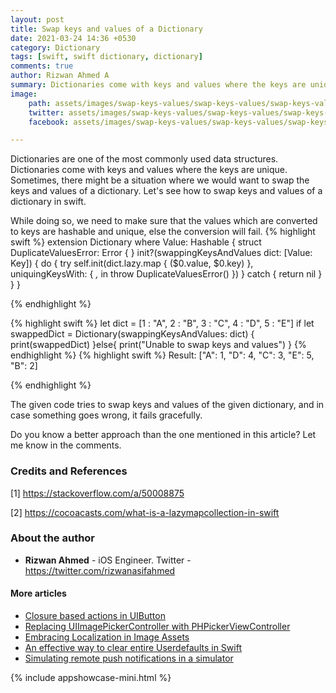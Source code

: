 ```yaml
---
layout: post
title: Swap keys and values of a Dictionary
date: 2021-03-24 14:36 +0530
category: Dictionary
tags: [swift, swift dictionary, dictionary]
comments: true
author: Rizwan Ahmed A
summary: Dictionaries come with keys and values where the keys are unique. Sometimes, there might be a situation where we would want to swap the keys and values of a dictionary. Let's see how to do it.
image:
    path: assets/images/swap-keys-values/swap-keys-values/swap-keys-values-fb.jpg
    twitter: assets/images/swap-keys-values/swap-keys-values/swap-keys-values-twitter.jpg
    facebook: assets/images/swap-keys-values/swap-keys-values/swap-keys-values-fb.jpg

---
```


Dictionaries are one of the most commonly used data structures. Dictionaries come with keys and values where the keys are unique. Sometimes, there might be a situation where we would want to swap the keys and values of a dictionary. Let's see how to swap keys and values of a dictionary in swift.


While doing so, we need to make sure that the values which are converted to keys are hashable and unique, else the conversion will fail.
{% highlight swift %}
extension Dictionary where Value: Hashable {
    struct DuplicateValuesError: Error { }
    init?(swappingKeysAndValues dict: [Value:  Key]) {
        do {
            try self.init(dict.lazy.map { ($0.value, $0.key) },
                          uniquingKeysWith: { _,_ in throw DuplicateValuesError() })
        } catch {
            return nil
        }
    }
}

{% endhighlight %}

{% highlight swift %}
let dict = [1 : "A", 2 : "B", 3 : "C", 4 : "D", 5 : "E"]
if let swappedDict = Dictionary(swappingKeysAndValues: dict) {
    print(swappedDict)
}else{
    print("Unable to swap keys and values")
}
{% endhighlight %}
{% highlight swift %}
Result:
["A": 1, "D": 4, "C": 3, "E": 5, "B": 2]

{% endhighlight %}

The given code tries to swap keys and values of the given dictionary, and in case something goes wrong, it fails gracefully.

Do you know a better approach than the one mentioned in this article? Let me know in the comments.

### Credits and References

[1] <https://stackoverflow.com/a/50008875>

[2] <https://cocoacasts.com/what-is-a-lazymapcollection-in-swift>

### About the author

- **Rizwan Ahmed** - iOS Engineer.  Twitter - <https://twitter.com/rizwanasifahmed>


#### More articles

- [Closure based actions in UIButton](/blog/2020/11/02/closure-based-actions-in-uibutton/)
- [Replacing UIImagePickerController with PHPickerViewController](/blog/2020/08/29/replacing-uiimagepickercontroller-with-phpickerviewcontroller/)
- [Embracing Localization in Image Assets](/blog/2020/06/14/embracing-localization-in-image-assets/)
- [An effective way to clear entire Userdefaults in Swift](/blog/2020/05/19/an-effective-way-to-clear-entire-userdefaults-in-swift/)
- [Simulating remote push notifications in a simulator](/blog/2020/02/13/simulating-remote-push-notifications-in-a-simulator/)

{% include appshowcase-mini.html %}
